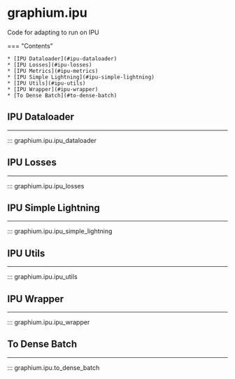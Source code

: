 graphium.ipu
====================
Code for adapting to run on IPU

=== "Contents"

    * [IPU Dataloader](#ipu-dataloader)
    * [IPU Losses](#ipu-losses)
    * [IPU Metrics](#ipu-metrics)
    * [IPU Simple Lightning](#ipu-simple-lightning)
    * [IPU Utils](#ipu-utils)
    * [IPU Wrapper](#ipu-wrapper)
    * [To Dense Batch](#to-dense-batch)

## IPU Dataloader
------------
::: graphium.ipu.ipu_dataloader


## IPU Losses
------------
::: graphium.ipu.ipu_losses


## IPU Simple Lightning
------------
::: graphium.ipu.ipu_simple_lightning


## IPU Utils
------------
::: graphium.ipu.ipu_utils


## IPU Wrapper
------------
::: graphium.ipu.ipu_wrapper


## To Dense Batch
------------
::: graphium.ipu.to_dense_batch

